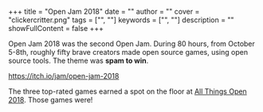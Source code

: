 +++
title = "Open Jam 2018"
date = ""
author = ""
cover = "clickercritter.png"
tags = ["", ""]
keywords = ["", ""]
description = ""
showFullContent = false
+++

Open Jam 2018 was the second Open Jam.  During 80 hours, from October 5-8th, roughly fifty brave creators made open source games, using open source tools.  The theme was **spam to win**.

https://itch.io/jam/open-jam-2018

The three top-rated games earned a spot on the floor at [All Things Open 2018][ato2018].  Those games were!



[ato2018]: https://allthingsopen.org/2018/
